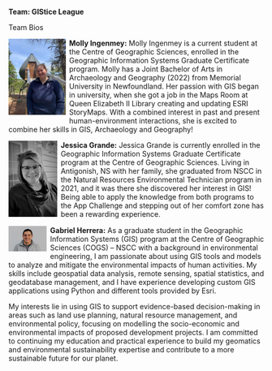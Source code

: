 **Team: GIStice League**

Team Bios

<img src="../images/molly.jpg" style="max-height:150px; margin:0 .5em .25em 0; float: left;" /> **Molly Ingenmey:** Molly Ingenmey is a current student at the Centre of Geographic Sciences, enrolled in the Geographic Information Systems Graduate Certificate program. Molly has a Joint Bachelor of Arts in Archaeology and Geography (2022) from Memorial University in Newfoundland. Her passion with GIS began in university, when she got a job in the Maps Room at Queen Elizabeth II Library creating and updating ESRI StoryMaps. With a combined interest in past and present human-environment interactions, she is excited to combine her skills in GIS, Archaeology and Geography! <br style="clear:both;" />

<img src="../images/jessica.jpg" style="max-height:150px; margin:0 .5em .25em 0; float: left;" /> **Jessica Grande:** Jessica Grande is currently enrolled in the Geographic Information Systems Graduate Certificate program at the Centre of Geographic Sciences. Living in Antigonish, NS with her family, she graduated from NSCC in the Natural Resources Environmental Technician program in 2021, and it was there she discovered her interest in GIS! Being able to apply the knowledge from both programs to the App Challenge and stepping out of her comfort zone has been a rewarding experience. <br style="clear:both;" />

<img src="../images/gabriel.jpg" style="max-height:50px; margin:0 .5em .25em 0; float: left;" /> **Gabriel Herrera:** As a graduate student in the Geographic Information Systems (GIS) program at the Centre of Geographic Sciences (COGS) – NSCC with a background in environmental engineering, I am passionate about using GIS tools and models to analyze and mitigate the environmental impacts of human activities. My skills include geospatial data analysis, remote sensing, spatial statistics, and geodatabase management, and I have experience developing custom GIS applications using Python and different tools provided by Esri.

My interests lie in using GIS to support evidence-based decision-making in areas such as land use planning, natural resource management, and environmental policy, focusing on modelling the socio-economic and environmental impacts of proposed development projects. I am committed to continuing my education and practical experience to build my geomatics and environmental sustainability expertise and contribute to a more sustainable future for our planet. <br style="clear:both;" />
